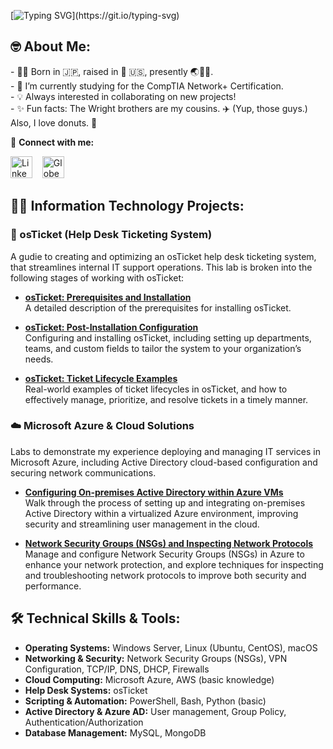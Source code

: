 [![Typing SVG](https://readme-typing-svg.herokuapp.com?font=Avenir&weight=800&size=30&duration=3000&pause=1000&color=F7DB4C&vCenter=true&width=1000&height=35&lines=Hi+there!+%F0%9F%91%8B+I'm+Dinar+Davis%2C+an+IT+Support+professional.)](https://git.io/typing-svg)
  
## 🤓 About Me:
<p>- 👶🏽 Born in 🇯🇵, raised in 🌉 🇺🇸, presently 🌏📍👀.<br>- 🌱 I’m currently studying for the CompTIA Network+ Certification.<br>- 💡 Always interested in collaborating on new projects!<br>- ✨ Fun facts: The Wright brothers are my cousins. ✈️ (Yup, those guys.) Also, I love donuts. 🍩<br></p>

🔗 **Connect with me:**

<a href="https://www.linkedin.com/in/dinardavis/"><img src="https://upload.wikimedia.org/wikipedia/commons/thumb/c/ca/LinkedIn_logo_initials.png/768px-LinkedIn_logo_initials.png" width="35" height="35" alt="LinkedIn" title="LinkedIn"/></a> &nbsp;&nbsp; <a href="https://dinardavis.com/"><img src="https://upload.wikimedia.org/wikipedia/commons/0/0b/Blue_globe_icon.svg" width="35" height="35" alt="Globe" title="Globe"/></a>

## 🧑‍💻 Information Technology Projects:

### **🔧 osTicket (Help Desk Ticketing System)**  
A gudie to creating and optimizing an osTicket help desk ticketing system, that streamlines internal IT support operations. This lab is broken into the following stages of working with osTicket:

- **[osTicket: Prerequisites and Installation](https://github.com/dinar-davis/osTicket-Lab/blob/main/README.md#prerequisites)**  
  A detailed description of the prerequisites for installing osTicket.

- **[osTicket: Post-Installation Configuration](https://github.com/dinar-davis/osTicket-Lab/blob/main/README.md#install-osTicket)**  
  Configuring and installing osTicket, including setting up departments, teams, and custom fields to tailor the system to your organization’s needs.

- **[osTicket: Ticket Lifecycle Examples](https://github.com/dinar-davis/osTicket-Lab/blob/main/README.md#ticketing-configuration-guide)**  
  Real-world examples of ticket lifecycles in osTicket, and how to effectively manage, prioritize, and resolve tickets in a timely manner.

### **☁️ Microsoft Azure & Cloud Solutions**  
Labs to demonstrate my experience deploying and managing IT services in Microsoft Azure, including Active Directory cloud-based configuration and securing network communications.

- **[Configuring On-premises Active Directory within Azure VMs](https://github.com/dinar-davis/azure-active-directory-Lab)**  
  Walk through the process of setting up and integrating on-premises Active Directory within a virtualized Azure environment, improving security and streamlining user management in the cloud.

- **[Network Security Groups (NSGs) and Inspecting Network Protocols](https://github.com/dinar-davis/azure-permissions-Lab)**  
  Manage and configure Network Security Groups (NSGs) in Azure to enhance your network protection, and explore techniques for inspecting and troubleshooting network protocols to improve both security and performance.


## 🛠️ Technical Skills & Tools:

- **Operating Systems:** Windows Server, Linux (Ubuntu, CentOS), macOS
- **Networking & Security:** Network Security Groups (NSGs), VPN Configuration, TCP/IP, DNS, DHCP, Firewalls
- **Cloud Computing:** Microsoft Azure, AWS (basic knowledge)
- **Help Desk Systems:** osTicket
- **Scripting & Automation:** PowerShell, Bash, Python (basic)
- **Active Directory & Azure AD:** User management, Group Policy, Authentication/Authorization
- **Database Management:** MySQL, MongoDB
